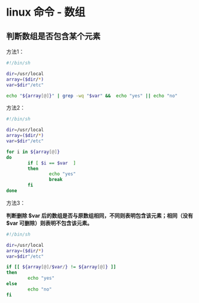 # linux 命令 - 数组

## 判断数组是否包含某个元素

方法1：

```bash
#!/bin/sh

dir=/usr/local
array=($dir/*)
var=$dir"/etc"

echo "${array[@]}" | grep -wq "$var" &&  echo "yes" || echo "no"
```

方法2：

```bash
#!/bin/sh

dir=/usr/local
array=($dir/*)
var=$dir"/etc"

for i in ${array[@]}
do
        if [ $i == $var  ]
        then
                echo "yes"
                break
        fi
done
```

方法3：

**判断删除 $var 后的数组是否与原数组相同，不同则表明包含该元素；相同（没有 $var 可删除）则表明不包含该元素。**

```bash
#!/bin/sh

dir=/usr/local
array=($dir/*)
var=$dir"/etc"

if [[ ${array[@]/$var/} != ${array[@]} ]]
then
        echo "yes"
else
        echo "no"
fi
```
